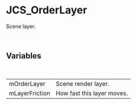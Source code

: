 <div id="content-header">
  <h1>JCS_OrderLayer</h1>
</div>

<p>
  Scene layer.
</p>


<br/>
<h2>Variables</h2>
<br/>

<table>
  <tr>
    <td>mOrderLayer</td>
    <td>Scene render layer.</td>
  </tr>
  <tr>
    <td>mLayerFriction</td>
    <td>How fast this layer moves.</td>
  </tr>
</table>
